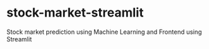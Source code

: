 # stock-market-streamlit
Stock market prediction using Machine Learning and Frontend using Streamlit
